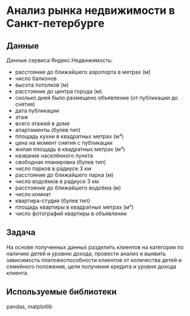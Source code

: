 # Анализ рынка недвижимости в Санкт-петербурге

## Данные
Данные сервиса Яндекс.Недвижимость:

- расстояние до ближайшего аэропорта в метрах (м)
- число балконов
- высота потолков (м)
- расстояние до центра города (м)
- сколько дней было размещено объявление (от публикации до снятия)
- дата публикации
- этаж
- всего этажей в доме
- апартаменты (булев тип)
- площадь кухни в квадратных метрах (м²)
- цена на момент снятия с публикации
- жилая площадь в квадратных метрах (м²)
- название населённого пункта
- свободная планировка (булев тип)
- число парков в радиусе 3 км
- расстояние до ближайшего парка (м)
- число водоёмов в радиусе 3 км
- расстояние до ближайшего водоёма (м)
- число комнат
- квартира-студия (булев тип)
- площадь квартиры в квадратных метрах (м²)
- число фотографий квартиры в объявлении

## Задача
На основе полученных данных разделить клиентов на категории по наличию детей и уровню дохода, провести анализ и выявить зависимость платежеспособности клиентов от количества детей и семейного положения, цели получения кредита и уровня дохода клиента.

## Используемые библиотеки
pandas, matplotlib
